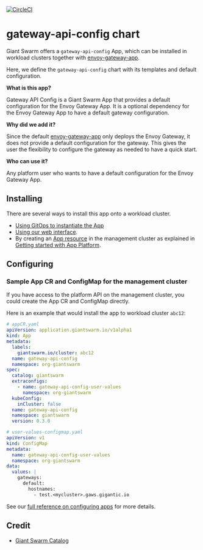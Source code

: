 [![CircleCI](https://dl.circleci.com/status-badge/img/gh/giantswarm/gateway-api-config-app/tree/main.svg?style=svg)](https://dl.circleci.com/status-badge/redirect/gh/giantswarm/gateway-api-config-app/tree/main)

# gateway-api-config chart

Giant Swarm offers a `gateway-api-config` App, which can be installed in workload clusters together with [envoy-gateway-app](https://github.com/giantswarm/envoy-gateway-app).

Here, we define the `gateway-api-config` chart with its templates and default configuration.

**What is this app?**

Gateway API Config is a Giant Swarm App that provides a default configuration for the Envoy Gateway App. It is a optional dependency for the Envoy Gateway App to have a default gateway configuration.

**Why did we add it?**

Since the default [envoy-gateway-app](https://github.com/giantswarm/envoy-gateway-app) only deploys the Envoy Gateway, it does not provide a default configuration for the gateway. This gives the user the flexibility to configure the gateway as needed to have a quick start.

**Who can use it?**

Any platform user who wants to have a default configuration for the Envoy Gateway App.

## Installing

There are several ways to install this app onto a workload cluster.

- [Using GitOps to instantiate the App](https://docs.giantswarm.io/advanced/gitops/apps/)
- [Using our web interface](https://docs.giantswarm.io/platform-overview/web-interface/app-platform/#installing-an-app).
- By creating an [App resource](https://docs.giantswarm.io/use-the-api/management-api/crd/apps.application.giantswarm.io/) in the management cluster as explained in [Getting started with App Platform](https://docs.giantswarm.io/getting-started/app-platform/).

## Configuring

### Sample App CR and ConfigMap for the management cluster

If you have access to the platform API on the management cluster, you could create the App CR and ConfigMap directly.

Here is an example that would install the app to workload cluster `abc12`:

```yaml
# appCR.yaml
apiVersion: application.giantswarm.io/v1alpha1
kind: App
metadata:
  labels:
    giantswarm.io/cluster: abc12
  name: gateway-api-config
  namespace: org-giantswarm
spec:
  catalog: giantswarm
  extraconfigs:
    - name: gateway-api-config-user-values
      namespace: org-giantswarm
  kubeConfig:
    inCluster: false
  name: gateway-api-config
  namespace: giantswarm
  version: 0.3.0
```

```yaml
# user-values-configmap.yaml
apiVersion: v1
kind: ConfigMap
metadata:
  name: gateway-api-config-user-values
  namespace: org-giantswarm
data:
  values: |
    gateways:
      default:
        hostnames:
          - test.<mycluster>.gaws.gigantic.io
```

See our [full reference on configuring apps](https://docs.giantswarm.io/getting-started/app-platform/app-configuration/) for more details.

## Credit

- [Giant Swarm Catalog](https://github.com/giantswarm/giantswarm-catalog)
